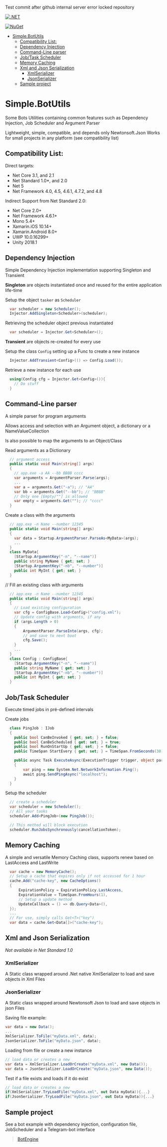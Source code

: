 Test commit after github internal server error locked repository

[![.NET](https://github.com/RafaelEstevamReis/Simple.BotUtils/actions/workflows/dotnet.yml/badge.svg)](https://github.com/RafaelEstevamReis/Simple.BotUtils/actions/workflows/dotnet.yml)

[![NuGet](https://buildstats.info/nuget/Simple.BotUtils)](https://www.nuget.org/packages/Simple.BotUtils)

- [Simple.BotUtils](#simplebotutils)
  - [Compatibility List:](#compatibility-list)
  - [Dependency Injection](#dependency-injection)
  - [Command-Line parser](#command-line-parser)
  - [Job/Task Scheduler](#jobtask-scheduler)
  - [Memory Caching](#memory-caching)
  - [Xml and Json Serialization](#xml-and-json-serialization)
    - [XmlSerializer](#xmlserializer)
    - [JsonSerializer](#jsonserializer)
  - [Sample project](#sample-project)

# Simple.BotUtils

Some Bots Utilities containing common features such as Dependency Injection, Job Scheduler and Argument Parser

Lightweight, simple, compatible, and depends only Newtonsoft.Json
Works for small projects in any platform (see compatibility list)

## Compatibility List:

Direct targets:
* Net Core 3.1, and 2.1
* Net Standard 1.0*, and 2.0
* Net 5
* Net Framework 4.0, 4.5, 4.6.1, 4.7.2, and 4.8
  
Indirect Support from Net Standard 2.0:
* Net Core 2.0+
* Net Framework 4.6.1+
* Mono 5.4+
* Xamarin.iOS 10.14+
* Xamarin.Android 8.0+
* UWP 10.0.16299+
* Unity 2018.1

## Dependency Injection

Simple Dependency Injection implementation supporting Singleton and Transient

**Singleton** are objects instantiated once and reused for the entire application life-time

Setup the object `tasker` as `Scheduler`
~~~ C#
  var scheduler = new Scheduler();
  Injector.AddSingleton<Scheduler>(scheduler);
~~~

Retrieving the scheduler object previous instantiated
~~~ C#
  var scheduler = Injector.Get<Scheduler>();
~~~

**Transient** are objects re-created for every use

Setup the class `Config` setting up a Func to create a new instance
~~~ C#
  Injector.AddTransient<Config>(() => Config.Load());
~~~

Retrieve a new instance for each use
~~~C#
  using(Config cfg = Injector.Get<Config>()){
    // Do stuff
  }
~~~

## Command-Line parser

A simple parser for program arguments

Allows access and selection with an Argument object, a dictionary or a NameValueCollection

Is also possible to map the arguments to an Object/Class

Read arguments as a Dictionary
~~~C#
  // argument access
  public static void Main(string[] args)
  {
    // app.exe -a AA --bb BBBB cccc
    var arguments = ArgumentParser.Parse(args);
    ...
    var a = arguments.Get("-a"); // "AA"
    var bb = arguments.Get("--bb"); // "BBBB"
    // Only one [Empty/""] is allowed
    var empty = arguments.Get(""); // "cccc"
  }
~~~

Create a class with the arguments
~~~C#
  // app.exe -n Name --number 12345
  public static void Main(string[] args)
  { 
    var data = Startup.ArgumentParser.ParseAs<MyData>(args);
    ...
  }
  class MyData{
    [Startup.ArgumentKey("-n", "--name")]
    public string MyName { get; set; }
    [Startup.ArgumentKey("-nb", "--number")]
    public int MyInt { get; set; }
  }
~~~

// Fill an existing class with arguments
~~~C#
  // app.exe -n Name --number 12345
  public static void Main(string[] args)
  { 
    // Load existing configuration
    var cfg = ConfigBase.Load<Config>("config.xml");
    // Update config with arguments, if any
    if (args.Length > 0)
    {
        ArgumentParser.ParseInto(args, cfg);
        // and save to next boot
        cfg.Save();
    }
    ...
  }
  class Config : ConfigBase{
    [Startup.ArgumentKey("-n", "--name")]
    public string MyName { get; set; }
    [Startup.ArgumentKey("-nb", "--number")]
    public int MyInt { get; set; }
  }
~~~

## Job/Task Scheduler

Execute timed jobs in pré-defined intervals

Create jobs
~~~C# 
  class PingJob : IJob
  {
    public bool CanBeInvoked { get; set; } = false;
    public bool CanBeScheduled { get; set; } = true;
    public bool RunOnStartUp { get; set; } = false;
    public TimeSpan StartEvery { get; set; } = TimeSpan.FromSeconds(30);

    public async Task ExecuteAsync(ExecutionTrigger trigger, object parameter)
    {
        var ping = new System.Net.NetworkInformation.Ping();
        await ping.SendPingAsync("localhost");
    }
  }
~~~

Setup the scheduler
~~~C#
  // create a scheduler
  var scheduler = new Scheduler();
  // All your tasks
  scheduler.Add<PingJob>(new PingJob());

  // This method will block execution
  scheduler.RunJobsSynchronously(cancellationToken);
~~~

## Memory Caching

A simple and versatile Memory Caching class, supports renew based on LastAccess and LastWrite

~~~C#
  var cache = new MemoryCache();
  // Setup a cache that expires only if not accessed for 1 hour
  cache.Add("cache-key", new CacheOptions()
  {
      ExpirationPolicy = ExpirationPolicy.LastAccess,
      ExpirationValue = TimeSpan.FromHours(1),
      // Setup a update method
      UpdateCallback = () => db.Query<Data>(),
  });
  ...
  // For use, simply calls Get<T>("key")
  var data = cache.Get<Data[]>("cache-key");
~~~

## Xml and Json Serialization

*Not available in Net Standard 1.0*

### XmlSerializer
A Static class wrapped around .Net native XmlSerializer to load and save objects in Xml Files

### JsonSerializer
A Static class wrapped around Newtonsoft Json to load and save objects in json Files


Saving file example:
~~~C#
var data = new Data();
...
XmlSerializer.ToFile("myData.xml", data);
JsonSerializer.ToFile("myData.json", data);
~~~

Loading from file or create a new instance
~~~C#
// load data or creates a new
var data = XmlSerializer.LoadOrCreate("myData.xml", new Data());
var data = JsonSerializer.LoadOrCreate("myData.json", new Data());
~~~

Test if a file exists and loads if it do exist
~~~C#
// load data or creates a new
if(XmlSerializer.TryLoadFile("myData.xml", out Data myData)){...}
if(JsonSerializer.TryLoadFile("myData.json", out Data myData)){...}
~~~

## Sample project

See a bot example with dependency injection, configuration file, JobScheduler and a Telegram-bot interface

> [BotEngine](https://github.com/RafaelEstevamReis/BotEngine-Demo)